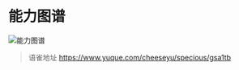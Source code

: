 # 能力图谱
![能力图谱](https://cdn.nlark.com/yuque/0/2021/png/394019/1630038894489-ef358bb3-2831-456c-a3b2-cbe4039f36b7.png)
<br>
  
> 语雀地址 https://www.yuque.com/cheeseyu/specious/gsa1tb